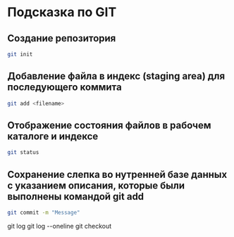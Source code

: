 # Подсказка по GIT

## Создание репозитория
```sh
git init
```

## Добавление файла в индекс (staging area) для последующего коммита
```sh
git add <filename>
```

## Отображение состояния файлов в рабочем каталоге и индексе
```sh
git status
```

## Сохранение слепка во нутренней базе данных с указанием описания, которые были выполнены командой git add

```sh
git commit -m "Message"
```

git log
git log --oneline
git checkout